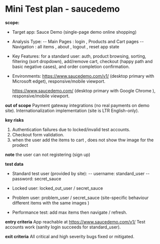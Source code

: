 # Mini Test plan - saucedemo

**scope:**

- Target app: Sauce Demo (single-page demo online shopping)
- Analysis Type:
  -- Main Pages : login , Products and Cart pages
  -- Navigation : all items , about , logout , reset app state

- Key Features:
  for a standard user: auth, product browsing, sorting, filtering (sort dropdown), add/remove cart, checkout (happy path and basic negative cases), and order completion confirmation.

- Environments:
  https://www.saucedemo.com/v1/ (desktop primary with Microsoft edget), responsive/mobile
  viewport.

  https://www.saucedemo.com/ (desktop primary with Google Chrome ), responsive/mobile
  viewport.

**out of scope**
Payment gateway integrations (no real payments on demo site).
Internationalization implementation (site is LTR English-only).

**key risks**

1. Authentication failures due to locked/invalid test accounts.
2. Checkout form validation.
3. when the user add the items to cart , does not show thw image for the prodect

**note** the user can not registering (sign up)

**test data**

- Standard test user (provided by site):
  -- username: standard_user
  -- password: secret_sauce

- Locked user: locked_out_user / secret_sauce
- Problem user: problem_user / secret_sauce (site-specific behaviour different items with the same images )
- Performance test: add max items then navigate / refresh.

**entry criteria**
App reachable at https://www.saucedemo.com/v1/
Test accounts work (sanity login succeeds for standard_user).

**exit criteria**
All critical and high severity bugs fixed or mitigated.
